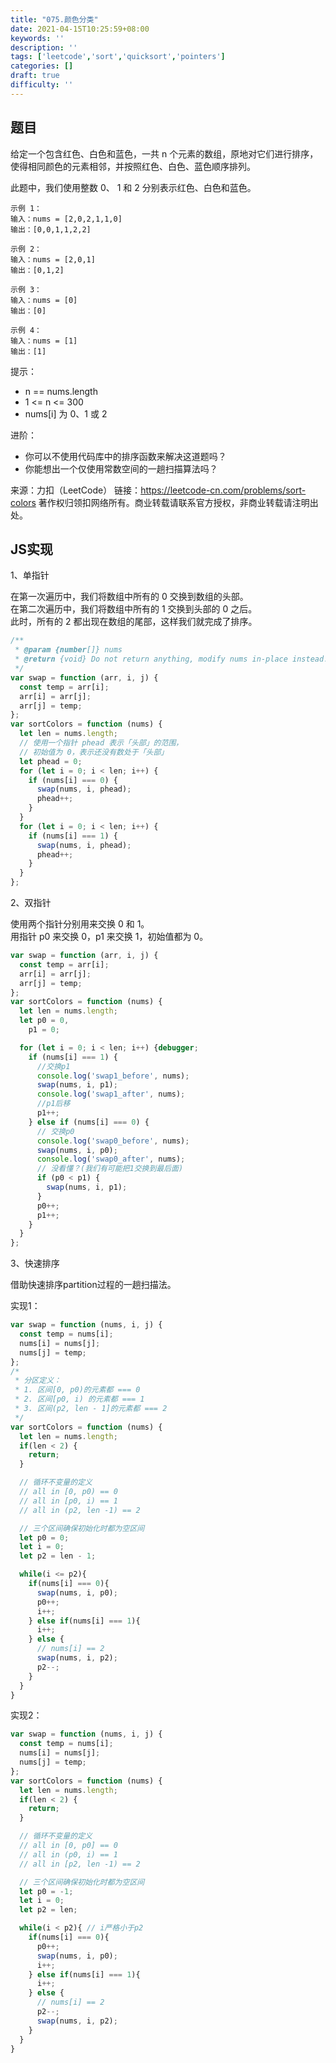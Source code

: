 ```yaml
---
title: "075.颜色分类"
date: 2021-04-15T10:25:59+08:00
keywords: ''
description: ''
tags: ['leetcode','sort','quicksort','pointers']
categories: []
draft: true
difficulty: ''
---
```


## 题目

给定一个包含红色、白色和蓝色，一共 n 个元素的数组，原地对它们进行排序，使得相同颜色的元素相邻，并按照红色、白色、蓝色顺序排列。

此题中，我们使用整数 0、 1 和 2 分别表示红色、白色和蓝色。

```
示例 1：
输入：nums = [2,0,2,1,1,0]
输出：[0,0,1,1,2,2]

示例 2：
输入：nums = [2,0,1]
输出：[0,1,2]

示例 3：
输入：nums = [0]
输出：[0]

示例 4：
输入：nums = [1]
输出：[1]
```

提示：

- n == nums.length
- 1 <= n <= 300
- nums[i] 为 0、1 或 2


进阶：

- 你可以不使用代码库中的排序函数来解决这道题吗？
- 你能想出一个仅使用常数空间的一趟扫描算法吗？

来源：力扣（LeetCode）
链接：https://leetcode-cn.com/problems/sort-colors
著作权归领扣网络所有。商业转载请联系官方授权，非商业转载请注明出处。


## JS实现

1、单指针 

在第一次遍历中，我们将数组中所有的 0 交换到数组的头部。  
在第二次遍历中，我们将数组中所有的 1 交换到头部的 0 之后。    
此时，所有的 2 都出现在数组的尾部，这样我们就完成了排序。  


```javascript
/**
 * @param {number[]} nums
 * @return {void} Do not return anything, modify nums in-place instead.
 */
var swap = function (arr, i, j) {
  const temp = arr[i];
  arr[i] = arr[j];
  arr[j] = temp;
};
var sortColors = function (nums) {
  let len = nums.length;
  // 使用一个指针 phead 表示「头部」的范围，
  // 初始值为 0，表示还没有数处于「头部」
  let phead = 0;
  for (let i = 0; i < len; i++) {
    if (nums[i] === 0) {
      swap(nums, i, phead);
      phead++;
    }
  }
  for (let i = 0; i < len; i++) {
    if (nums[i] === 1) {
      swap(nums, i, phead);
      phead++;
    }
  }
};
```

2、双指针

使用两个指针分别用来交换 0 和 1。  
用指针 p0 来交换 0，p1 来交换 1，初始值都为 0。

```javascript
var swap = function (arr, i, j) {
  const temp = arr[i];
  arr[i] = arr[j];
  arr[j] = temp;
};
var sortColors = function (nums) {
  let len = nums.length;
  let p0 = 0,
    p1 = 0;

  for (let i = 0; i < len; i++) {debugger;
    if (nums[i] === 1) {
      //交换p1
      console.log('swap1_before', nums);
      swap(nums, i, p1);
      console.log('swap1_after', nums);
      //p1后移
      p1++;
    } else if (nums[i] === 0) {
      // 交换p0
      console.log('swap0_before', nums);
      swap(nums, i, p0);
      console.log('swap0_after', nums);
      // 没看懂？(我们有可能把1交换到最后面)
      if (p0 < p1) {
        swap(nums, i, p1);
      }
      p0++;
      p1++;
    }
  }
};
```

3、快速排序 

借助快速排序partition过程的一趟扫描法。

实现1：
```javascript
var swap = function (nums, i, j) {
  const temp = nums[i];
  nums[i] = nums[j];
  nums[j] = temp;
};
/* 
 * 分区定义：
 * 1. 区间[0, p0)的元素都 === 0
 * 2. 区间[p0, i) 的元素都 === 1
 * 3. 区间(p2, len - 1]的元素都 === 2
 */ 
var sortColors = function (nums) {
  let len = nums.length;
  if(len < 2) {
    return;
  }

  // 循环不变量的定义
  // all in [0, p0) == 0
  // all in [p0, i) == 1
  // all in (p2, len -1) == 2

  // 三个区间确保初始化时都为空区间
  let p0 = 0;
  let i = 0;
  let p2 = len - 1;

  while(i <= p2){
    if(nums[i] === 0){
      swap(nums, i, p0);
      p0++;
      i++;
    } else if(nums[i] === 1){
      i++;
    } else {
      // nums[i] == 2
      swap(nums, i, p2);
      p2--;
    }
  }
}
```

实现2：
```javascript
var swap = function (nums, i, j) {
  const temp = nums[i];
  nums[i] = nums[j];
  nums[j] = temp;
};
var sortColors = function (nums) {
  let len = nums.length;
  if(len < 2) {
    return;
  }

  // 循环不变量的定义
  // all in [0, p0] == 0
  // all in (p0, i) == 1
  // all in [p2, len -1) == 2

  // 三个区间确保初始化时都为空区间
  let p0 = -1;
  let i = 0;
  let p2 = len;

  while(i < p2){ // i严格小于p2
    if(nums[i] === 0){
      p0++;
      swap(nums, i, p0);
      i++;
    } else if(nums[i] === 1){
      i++;
    } else {
      // nums[i] == 2
      p2--;
      swap(nums, i, p2);
    }
  }
}
```


